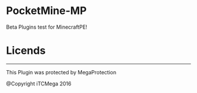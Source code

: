 # PocketMine-MP
Beta Plugins test for MinecraftPE!

# Licends
----------
This Plugin was protected by MegaProtection


@Copyright iTCMega 2016


